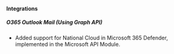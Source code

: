 #### Integrations

##### O365 Outlook Mail (Using Graph API)

- Added support for National Cloud in Microsoft 365 Defender, implemented in the Microsoft API Module.
